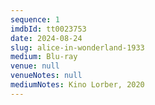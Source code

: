 ```yaml
---
sequence: 1
imdbId: tt0023753
date: 2024-08-24
slug: alice-in-wonderland-1933
medium: Blu-ray
venue: null
venueNotes: null
mediumNotes: Kino Lorber, 2020
---
```


